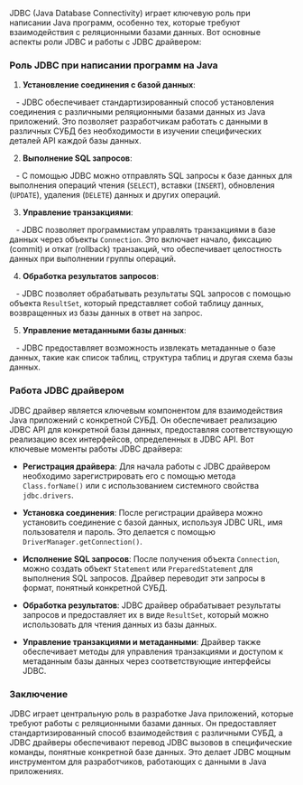 JDBC (Java Database Connectivity) играет ключевую роль при написании Java программ, особенно тех, которые требуют взаимодействия с реляционными базами данных. Вот основные аспекты роли JDBC и работы с JDBC драйвером:

### Роль JDBC при написании программ на Java

1. **Установление соединения с базой данных**:

   - JDBC обеспечивает стандартизированный способ установления соединения с различными реляционными базами данных из Java приложений. Это позволяет разработчикам работать с данными в различных СУБД без необходимости в изучении специфических деталей API каждой базы данных.

2. **Выполнение SQL запросов**:

   - С помощью JDBC можно отправлять SQL запросы к базе данных для выполнения операций чтения (`SELECT`), вставки (`INSERT`), обновления (`UPDATE`), удаления (`DELETE`) данных и других операций.

3. **Управление транзакциями**:

   - JDBC позволяет программистам управлять транзакциями в базе данных через объекты `Connection`. Это включает начало, фиксацию (commit) и откат (rollback) транзакций, что обеспечивает целостность данных при выполнении группы операций.

4. **Обработка результатов запросов**:

   - JDBC позволяет обрабатывать результаты SQL запросов с помощью объекта `ResultSet`, который представляет собой таблицу данных, возвращенных из базы данных в ответ на запрос.

5. **Управление метаданными базы данных**:

   - JDBC предоставляет возможность извлекать метаданные о базе данных, такие как список таблиц, структура таблиц и другая схема базы данных.

### Работа JDBC драйвером

JDBC драйвер является ключевым компонентом для взаимодействия Java приложений с конкретной СУБД. Он обеспечивает реализацию JDBC API для конкретной базы данных, предоставляя соответствующую реализацию всех интерфейсов, определенных в JDBC API. Вот ключевые моменты работы JDBC драйвера:

- **Регистрация драйвера**: Для начала работы с JDBC драйвером необходимо зарегистрировать его с помощью метода `Class.forName()` или с использованием системного свойства `jdbc.drivers`.

- **Установка соединения**: После регистрации драйвера можно установить соединение с базой данных, используя JDBC URL, имя пользователя и пароль. Это делается с помощью `DriverManager.getConnection()`.

- **Исполнение SQL запросов**: После получения объекта `Connection`, можно создать объект `Statement` или `PreparedStatement` для выполнения SQL запросов. Драйвер переводит эти запросы в формат, понятный конкретной СУБД.

- **Обработка результатов**: JDBC драйвер обрабатывает результаты запросов и предоставляет их в виде `ResultSet`, который можно использовать для чтения данных из базы данных.

- **Управление транзакциями и метаданными**: Драйвер также обеспечивает методы для управления транзакциями и доступом к метаданным базы данных через соответствующие интерфейсы JDBC.

### Заключение

JDBC играет центральную роль в разработке Java приложений, которые требуют работы с реляционными базами данных. Он предоставляет стандартизированный способ взаимодействия с различными СУБД, а JDBC драйверы обеспечивают перевод JDBC вызовов в специфические команды, понятные конкретной базе данных. Это делает JDBC мощным инструментом для разработчиков, работающих с данными в Java приложениях.